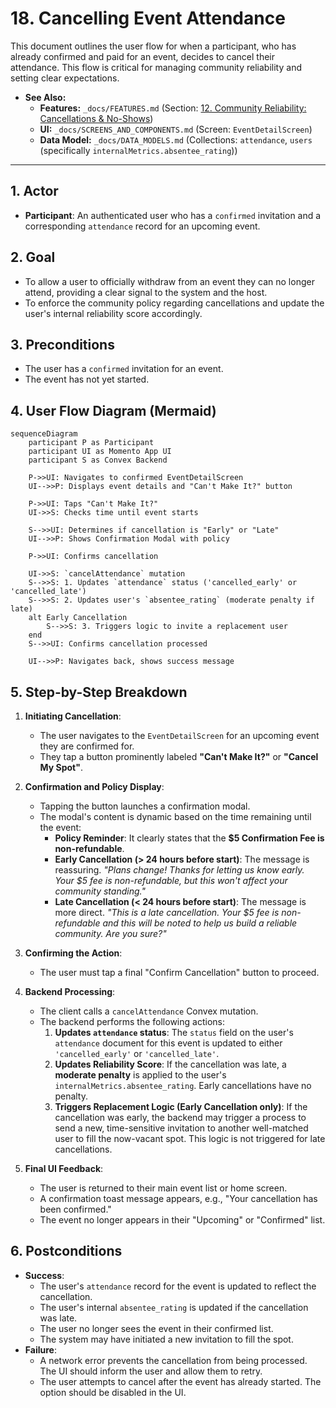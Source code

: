 # 18. Cancelling Event Attendance

This document outlines the user flow for when a participant, who has already confirmed and paid for an event, decides to cancel their attendance. This flow is critical for managing community reliability and setting clear expectations.

- **See Also:**
  - **Features:** `_docs/FEATURES.md` (Section: [12. Community Reliability: Cancellations & No-Shows](#community-reliability-cancellations--no-shows))
  - **UI:** `_docs/SCREENS_AND_COMPONENTS.md` (Screen: `EventDetailScreen`)
  - **Data Model:** `_docs/DATA_MODELS.md` (Collections: `attendance`, `users` (specifically `internalMetrics.absentee_rating`))

---

## 1. Actor

- **Participant**: An authenticated user who has a `confirmed` invitation and a corresponding `attendance` record for an upcoming event.

## 2. Goal

- To allow a user to officially withdraw from an event they can no longer attend, providing a clear signal to the system and the host.
- To enforce the community policy regarding cancellations and update the user's internal reliability score accordingly.

## 3. Preconditions

- The user has a `confirmed` invitation for an event.
- The event has not yet started.

## 4. User Flow Diagram (Mermaid)

```mermaid
sequenceDiagram
    participant P as Participant
    participant UI as Momento App UI
    participant S as Convex Backend

    P->>UI: Navigates to confirmed EventDetailScreen
    UI-->>P: Displays event details and "Can't Make It?" button

    P->>UI: Taps "Can't Make It?"
    UI->>S: Checks time until event starts

    S-->>UI: Determines if cancellation is "Early" or "Late"
    UI-->>P: Shows Confirmation Modal with policy

    P->>UI: Confirms cancellation

    UI->>S: `cancelAttendance` mutation
    S-->>S: 1. Updates `attendance` status ('cancelled_early' or 'cancelled_late')
    S-->>S: 2. Updates user's `absentee_rating` (moderate penalty if late)
    alt Early Cancellation
        S-->>S: 3. Triggers logic to invite a replacement user
    end
    S-->>UI: Confirms cancellation processed

    UI-->>P: Navigates back, shows success message
```

## 5. Step-by-Step Breakdown

1.  **Initiating Cancellation**:

    - The user navigates to the `EventDetailScreen` for an upcoming event they are confirmed for.
    - They tap a button prominently labeled **"Can't Make It?"** or **"Cancel My Spot"**.

2.  **Confirmation and Policy Display**:

    - Tapping the button launches a confirmation modal.
    - The modal's content is dynamic based on the time remaining until the event:
      - **Policy Reminder**: It clearly states that the **$5 Confirmation Fee is non-refundable**.
      - **Early Cancellation (> 24 hours before start)**: The message is reassuring. _"Plans change! Thanks for letting us know early. Your $5 fee is non-refundable, but this won't affect your community standing."_
      - **Late Cancellation (< 24 hours before start)**: The message is more direct. _"This is a late cancellation. Your $5 fee is non-refundable and this will be noted to help us build a reliable community. Are you sure?"_

3.  **Confirming the Action**:

    - The user must tap a final "Confirm Cancellation" button to proceed.

4.  **Backend Processing**:

    - The client calls a `cancelAttendance` Convex mutation.
    - The backend performs the following actions:
      1.  **Updates `attendance` status**: The `status` field on the user's `attendance` document for this event is updated to either `'cancelled_early'` or `'cancelled_late'`.
      2.  **Updates Reliability Score**: If the cancellation was late, a **moderate penalty** is applied to the user's `internalMetrics.absentee_rating`. Early cancellations have no penalty.
      3.  **Triggers Replacement Logic (Early Cancellation only)**: If the cancellation was early, the backend may trigger a process to send a new, time-sensitive invitation to another well-matched user to fill the now-vacant spot. This logic is not triggered for late cancellations.

5.  **Final UI Feedback**:
    - The user is returned to their main event list or home screen.
    - A confirmation toast message appears, e.g., "Your cancellation has been confirmed."
    - The event no longer appears in their "Upcoming" or "Confirmed" list.

## 6. Postconditions

- **Success**:
  - The user's `attendance` record for the event is updated to reflect the cancellation.
  - The user's internal `absentee_rating` is updated if the cancellation was late.
  - The user no longer sees the event in their confirmed list.
  - The system may have initiated a new invitation to fill the spot.
- **Failure**:
  - A network error prevents the cancellation from being processed. The UI should inform the user and allow them to retry.
  - The user attempts to cancel after the event has already started. The option should be disabled in the UI.
